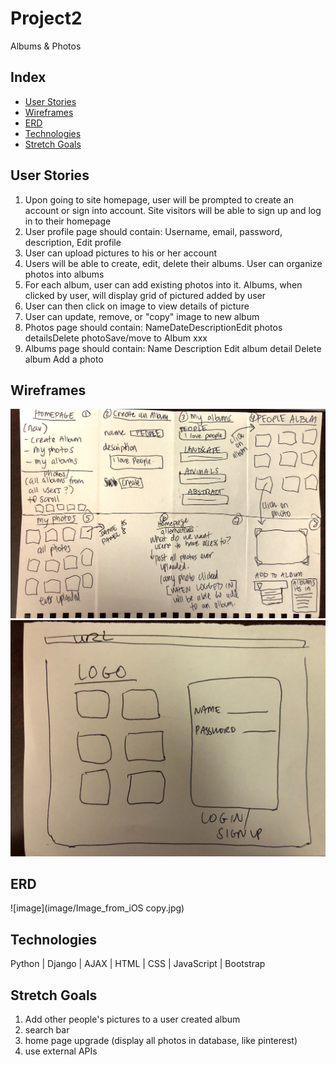 # Project2
Albums & Photos

## Index

* [User Stories](#User-Stories)
* [Wireframes](#Wireframes)
* [ERD](#ERD)
* [Technologies](#Technologies)
* [Stretch Goals](#Stretch-Goals)

## User Stories
1. Upon going to site homepage, user will be prompted to create an account or sign into account. Site visitors will be able to sign up and log in to their homepage
2. User profile page should contain: Username, email, password, description, Edit profile
3. User can upload pictures to his or her account
4. Users will be able to create, edit, delete their albums. User can organize photos into albums
5. For each album, user can add existing photos into it. Albums, when clicked by user, will display grid of pictured added by user
6. User can then click on image to view details of picture
7. User can update, remove, or "copy" image to new album
8. Photos page should contain: NameDateDescriptionEdit photos detailsDelete photoSave/move to Album xxx
9. Albums page should contain: Name Description Edit album detail Delete album Add a photo

## Wireframes
![image](image/project_2_wireframe.jpeg)
![image](image/Image_from_iOS.jpg)

## ERD
![image](image/Image_from_iOS copy.jpg)

## Technologies
Python | Django | AJAX | HTML | CSS | JavaScript | Bootstrap 

## Stretch Goals
1. Add other people's pictures to a user created album
2. search bar
3. home page upgrade (display all photos in database, like pinterest)
4. use external APIs
